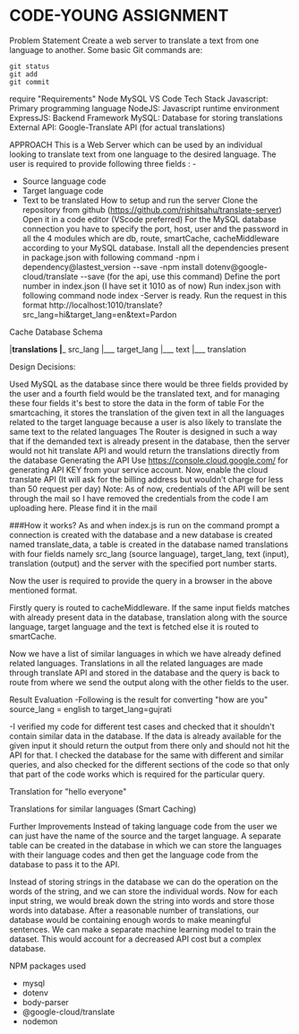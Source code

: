# CODE-YOUNG ASSIGNMENT
Problem Statement
Create a web server to translate a text from one language to another.
Some basic Git commands are:
```
git status
git add
git commit
```
require "Requirements"
Node
MySQL
VS Code
Tech Stack
Javascript: Primary programming language
NodeJS: Javascript runtime environment
ExpressJS: Backend Framework
MySQL: Database for storing translations
External API: Google-Translate API (for actual translations)

APPROACH
This is a Web Server which can be used by an individual looking to translate text from one language to the desired language. The user is required to provide following three fields : -

- Source language code
- Target language code
- Text to be translated
How to setup and run the server
Clone the repository from github (https://github.com/rishitsahu/translate-server)
Open it in a code editor (VScode preferred)
For the MySQL database connection you have to specify the port, host, user and the password in all the 4 modules which are db, route, smartCache, cacheMiddleware according to your MySQL database.
Install all the dependencies present in package.json with following command -npm i dependency@lastest_version --save -npm install dotenv@google-cloud/translate --save (for the api, use this command)
Define the port number in index.json (I have set it 1010 as of now)
Run index.json with following command node index -Server is ready. Run the request in this format http://localhost:1010/translate?src_lang=hi&target_lang=en&text=Pardon

Cache Database Schema
 
 |__translations
            |___ src_lang
            |___ target_lang
            |___ text
            |___ translation



Design Decisions:

Used MySQL as the database since there would be three fields provided by the user and a fourth field would be the translated text, and for managing these four fields it's best to store the data in the form of table
For the smartcaching, it stores the translation of the given text in all the languages related to the target language because a user is also likely to translate the same text to the related languages
The Router is designed in such a way that if the demanded text is already present in the database, then the server would not hit translate API and would return the translations directly from the database
Generating the API
Use https://console.cloud.google.com/ for generating API KEY from your service account. Now, enable the cloud translate API (It will ask for the billing address but wouldn't charge for less than 50 request per day)
Note: As of now, credentials of the API will be sent through the mail so I have removed the credentials from the code I am uploading here. Please find it in the mail


###How it works?
As and when index.js is run on the command prompt a connection is created with the database and a new database is created named translate_data, a table is created in the database named translations with four fields namely src_lang (source language), target_lang, text (input), translation (output) and the server with the specified port number starts.

Now the user is required to provide the query in a browser in the above mentioned format.

Firstly query is routed to cacheMiddleware. If the same input fields matches with already present data in the database, translation along with the source language, target language and the text is fetched else it is routed to smartCache.

Now we have a list of similar languages in which we have already defined related languages. Translations in all the related languages are made through translate API and stored in the database and the query is back to route from where we send the output along with the other fields to the user.

Result Evaluation
-Following is the result for converting "how are you" source_lang = english to target_lang=gujrati



-I verified my code for different test cases and checked that it shouldn't contain similar data in the database. If the data is already available for the given input it should return the output from there only and should not hit the API for that. I checked the database for the same with different and similar queries, and also checked for the different sections of the code so that only that part of the code works which is required for the particular query.

Translation for "hello everyone"



Translations for similar languages (Smart Caching)



Further Improvements
Instead of taking language code from the user we can just have the name of the source and the target language. A separate table can be created in the database in which we can store the languages with their language codes and then get the language code from the database to pass it to the API.

Instead of storing strings in the database we can do the operation on the words of the string, and we can store the individual words. Now for each input string, we would break down the string into words and store those words into database. After a reasonable number of translations, our database would be containing enough words to make meaningful sentences. We can make a separate machine learning model to train the dataset. This would account for a decreased API cost but a complex database.

NPM packages used
- mysql
- dotenv
- body-parser
- @google-cloud/translate
- nodemon

